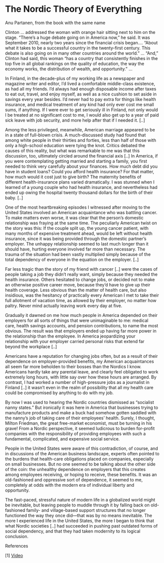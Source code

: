 # The Nordic Theory of Everything

Anu Partanen, from the book with the same name

Clinton ... addressed the woman with orange hair sitting next to him
on the stage. “There’s a huge debate going on in America now,” he
said. It was September 2010, nearly two years since the financial
crisis began.... “About what it takes to be a successful country in
the twenty-first century. This debate is also going on in many other
countries around the world.” ...  “And,” Clinton had said, this woman
“has a country that consistently finishes in the top five in all
global rankings on the quality of education, the way the economy
works, the distribution of wealth, and opportunity.” ...

In Finland, in the decade-plus of my working life as a newspaper and
magazine writer and editor, I’d lived a comfortable middle-class
existence, as had all my friends. I’d always had enough disposable
income after taxes to eat out, travel, and enjoy myself, as well as a
nice cushion to set aside in savings every year besides. I’d never had
to pay extra for things like health insurance, and medical treatment
of any kind had only ever cost me small sums, if anything. If I were
ever to get seriously ill in Finland, not only would I be treated at
no significant cost to me, I would also get up to a year of paid sick
leave with job security, and more help after that if I needed it. [..]

Among the less privileged, meanwhile, American marriage appeared to be
in a state of full-blown crisis. A much-discussed study had found that
among white people in their thirties and forties, less than half of
those with only a high-school education were tying the knot. Critics
debated the causes of this reality, but what was remarkable to me was
that this discussion, too, ultimately circled around the financial
axis [..] In America, if you were contemplating getting married and
starting a family, you first needed to think very carefully about your
finances. How much debt did you have in student loans? Could you
afford health insurance? For that matter, how much would it cost just
to give birth? The maternity benefits of different health-insurance
plans varied dramatically. I was stunned when I learned of a young
couple who had health insurance, and nevertheless had ended up owing
the hospital twenty thousand dollars for the birth of their baby. [..]

One of the most heartbreaking episodes I witnessed after moving to the
United States involved an American acquaintance who was battling
cancer. To make matters even worse, it was clear that the person’s
domestic relationship was fraying at the same time. The peculiarly
American twist on the story was this: If the couple split up, the
young cancer patient, with many months of expensive treatment ahead,
would be left without health insurance, since it was being provided
through the domestic partner’s employer. The unhappy relationship
seemed to last much longer than it should have, hurting everyone
involved far more than necessary. The trauma of the situation had been
vastly multiplied simply because of the total dependency of everyone
in the equation on the employer. [..]

Far less tragic than the story of my friend with cancer [..] were the
cases of people taking a job they didn’t really want, simply because
they needed the health insurance. Others hesitated to change jobs, or
decided not to make an otherwise positive career move, because they’d
have to give up their health coverage. Less obvious than the matter of
health care, but also insidious, was the hesitancy of practically
every American I met to take their full allotment of vacation time, as
allowed by their employer, no matter how paltry. Never mind actually
leaving work every day at five.

Gradually it dawned on me how much people in America depended on their
employers for all sorts of things that were unimaginable to me:
medical care, health savings accounts, and pension contributions, to
name the most obvious. The result was that employers ended up having
far more power in the relationship than the employee. In America
jeopardizing your relationship with your employer carried personal
risks that extend far beyond the workplace [..]

Americans have a reputation for changing jobs often, but as a result
of their dependence on employer-provided benefits, my American
acquaintances all seem far more beholden to their bosses than the
Nordics I know. Americans hardly take any parental leave, and clearly
feel obligated to work extremely long hours, with little say over how
these hours are arranged. By contrast, I had worked a number of
high-pressure jobs as a journalist in Finland [..] it wasn’t even in
the realm of possibility that all my health care could be compromised
by anything to do with my job.

By now I was used to hearing the Nordic countries dismissed as
“socialist nanny states.” But ironically it was here in America that
businesses trying to manufacture products and make a buck had somehow
gotten saddled with the nanny’s job of taking care of their employees’
health. Surely, I thought, Milton Friedman, the great free-market
economist, must be turning in his grave! From a Nordic perspective, it
seemed ludicrous to burden for-profit companies with the
responsibility of providing employees with such a fundamental,
complicated, and expensive social service.

People in the United States were aware of this contradiction, of
course, and in discussions of the American business landscape, experts
often pointed to the burdens that health-care obligations placed on
companies, especially on small businesses. But no one seemed to be
talking about the other side of the coin: the unhealthy dependence on
employers that this creates among employees receiving, or hoping to
receive, these benefits. It was an old-fashioned and oppressive sort
of dependence, it seemed to me, completely at odds with the modern era
of individual liberty and opportunity.

The fast-paced, stressful nature of modern life in a globalized world
might be inevitable, but leaving people to muddle through it by
falling back on old-fashioned family- and village-based support
structures that no longer functioned the way they once did—that was by
no means inevitable. The more I experienced life in the United States,
the more I began to think that what Nordic societies [..] had
succeeded in pushing past outdated forms of social dependency, and
that they had taken modernity to its logical conclusion.

References

[1] [Video](https://youtu.be/6Pm0Mn0-jYU?t=371)

